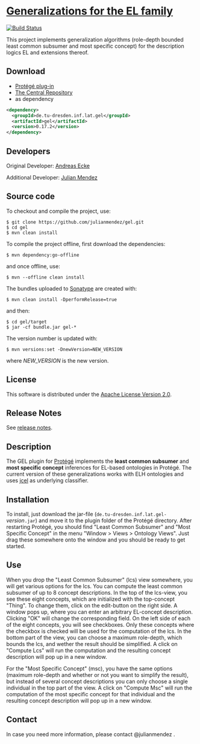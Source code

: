 #  [Generalizations for the EL family](http://julianmendez.github.io/gel)

[![Build Status](https://travis-ci.org/julianmendez/gel.png?branch=master)](https://travis-ci.org/julianmendez/gel)

This project implements generalization algorithms (role-depth bounded least common subsumer and most specific concept) for the description logics EL and extensions thereof.

## Download

* [Protégé plug-in](https://sourceforge.net/projects/latitude/files/gel/0.17.2/de.tu-dresden.inf.lat.gel-0.17.2.jar/download)
* [The Central Repository](https://repo1.maven.org/maven2/de/tu-dresden/inf/lat/gel/)
* as dependency
```xml
<dependency>
  <groupId>de.tu-dresden.inf.lat.gel</groupId>
  <artifactId>gel</artifactId>
  <version>0.17.2</version>
</dependency>
```


## Developers

Original Developer: [Andreas Ecke](http://lat.inf.tu-dresden.de/~ecke)

Additional Developer: [Julian Mendez](http://lat.inf.tu-dresden.de/~mendez)


## Source code

To checkout and compile the project, use:
```
$ git clone https://github.com/julianmendez/gel.git
$ cd gel
$ mvn clean install
```

To compile the project offline, first download the dependencies:
```
$ mvn dependency:go-offline
```
and once offline, use:
```
$ mvn --offline clean install
```

The bundles uploaded to [Sonatype](https://oss.sonatype.org/) are created with:
```
$ mvn clean install -DperformRelease=true
```
and then:
```
$ cd gel/target
$ jar -cf bundle.jar gel-*
```

The version number is updated with:
```
$ mvn versions:set -DnewVersion=NEW_VERSION
```
where *NEW_VERSION* is the new version.


## License

This software is distributed under the [Apache License Version 2.0](http://www.apache.org/licenses/LICENSE-2.0.txt).


## Release Notes

See [release notes](http://github.com/julianmendez/gel/blob/master/RELEASE-NOTES.md).


## Description

The GEL plugin for [Protégé](http://protege.stanford.edu/) implements the **least common subsumer** and **most specific concept** inferences for EL-based ontologies in Protégé. The current version of these generalizations works with ELH ontologies and uses [jcel](https://github.com/julianmendez/jcel) as underlying classifier.


## Installation

To install, just download the jar-file (`de.tu-dresden.inf.lat.gel-`*version*`.jar`) and move it to the plugin folder of the Protégé directory. After restarting Protégé, you should find "Least Common Subsumer" and "Most Specific Concept" in the menu "Window > Views > Ontology Views". Just drag these somewhere onto the window and you should be ready to get started.


## Use

When you drop the "Least Common Subsumer" (lcs) view somewhere, you will get various options for the lcs. You can compute the least common subsumer of up to 8 concept descriptions. In the top of the lcs-view, you see these eight concepts, which are initialized with the top-concept "Thing". To change them, click on the edit-button on the right side. A window pops up, where you can enter an arbitrary EL-concept description. Clicking "OK" will change the corresponding field. On the left side of each of the eight concepts, you will see checkboxes. Only these concepts where the checkbox is checked will be used for the computation of the lcs. In the bottom part of the view, you can choose a maximum role-depth, which bounds the lcs, and wether the result should be simplified. A click on "Compute Lcs" will run the computation and the resulting concept description will pop up in a new window.

For the "Most Specific Concept" (msc), you have the same options (maximum role-depth and whether or not you want to simplify the result), but instead of several concept descriptions you can only choose a single individual in the top part of the view. A click on "Compute Msc" will run the computation of the most specific concept for that individual and the resulting concept description will pop up in a new window.


## Contact

In case you need more information, please contact @julianmendez .

